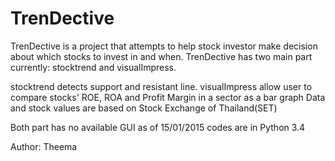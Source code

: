# TrenDective
TrenDective is a project that attempts to help stock investor make decision about which stocks to invest in and when.
TrenDective has two main part currently: stocktrend and visualImpress.

stocktrend detects support and resistant line. 
visualImpress allow user to compare stocks' ROE, ROA and Profit Margin in a sector as a bar graph
Data and stock values are based on Stock Exchange of Thailand(SET)

Both part has no available GUI as of 15/01/2015
codes are in Python 3.4

Author: Theema

